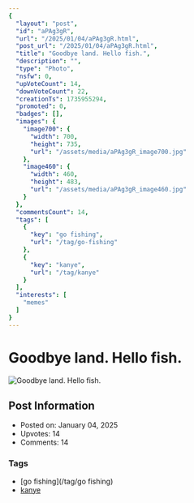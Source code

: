 ```yaml
---
{
  "layout": "post",
  "id": "aPAg3gR",
  "url": "/2025/01/04/aPAg3gR.html",
  "post_url": "/2025/01/04/aPAg3gR.html",
  "title": "Goodbye land. Hello fish.",
  "description": "",
  "type": "Photo",
  "nsfw": 0,
  "upVoteCount": 14,
  "downVoteCount": 22,
  "creationTs": 1735955294,
  "promoted": 0,
  "badges": [],
  "images": {
    "image700": {
      "width": 700,
      "height": 735,
      "url": "/assets/media/aPAg3gR_image700.jpg"
    },
    "image460": {
      "width": 460,
      "height": 483,
      "url": "/assets/media/aPAg3gR_image460.jpg"
    }
  },
  "commentsCount": 14,
  "tags": [
    {
      "key": "go fishing",
      "url": "/tag/go-fishing"
    },
    {
      "key": "kanye",
      "url": "/tag/kanye"
    }
  ],
  "interests": [
    "memes"
  ]
}
---
```


# Goodbye land. Hello fish.

![Goodbye land. Hello fish.](/assets/media/aPAg3gR_image700.jpg)

## Post Information

- Posted on: January 04, 2025
- Upvotes: 14
- Comments: 14

### Tags

- [go fishing](/tag/go fishing)
- [kanye](/tag/kanye)
